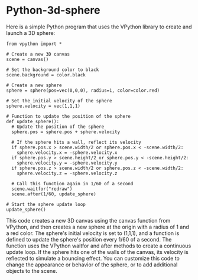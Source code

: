 # Python-3d-sphere

Here is a simple Python program that uses the VPython library to create and launch a 3D sphere:

```
from vpython import *

# Create a new 3D canvas
scene = canvas()

# Set the background color to black
scene.background = color.black

# Create a new sphere
sphere = sphere(pos=vec(0,0,0), radius=1, color=color.red)

# Set the initial velocity of the sphere
sphere.velocity = vec(1,1,1)

# Function to update the position of the sphere
def update_sphere():
  # Update the position of the sphere
  sphere.pos = sphere.pos + sphere.velocity

  # If the sphere hits a wall, reflect its velocity
  if sphere.pos.x > scene.width/2 or sphere.pos.x < -scene.width/2:
    sphere.velocity.x = -sphere.velocity.x
  if sphere.pos.y > scene.height/2 or sphere.pos.y < -scene.height/2:
    sphere.velocity.y = -sphere.velocity.y
  if sphere.pos.z > scene.width/2 or sphere.pos.z < -scene.width/2:
    sphere.velocity.z = -sphere.velocity.z

  # Call this function again in 1/60 of a second
  scene.waitfor("redraw")
  scene.after(1/60, update_sphere)

# Start the sphere update loop
update_sphere()

```

This code creates a new 3D canvas using the canvas function from VPython, and then creates a new sphere at the origin with a radius of 1 and a red color. The sphere's initial velocity is set to (1,1,1), and a function is defined to update the sphere's position every 1/60 of a second. The function uses the VPython waitfor and after methods to create a continuous update loop. If the sphere hits one of the walls of the canvas, its velocity is reflected to simulate a bouncing effect. You can customize this code to change the appearance or behavior of the sphere, or to add additional objects to the scene.
